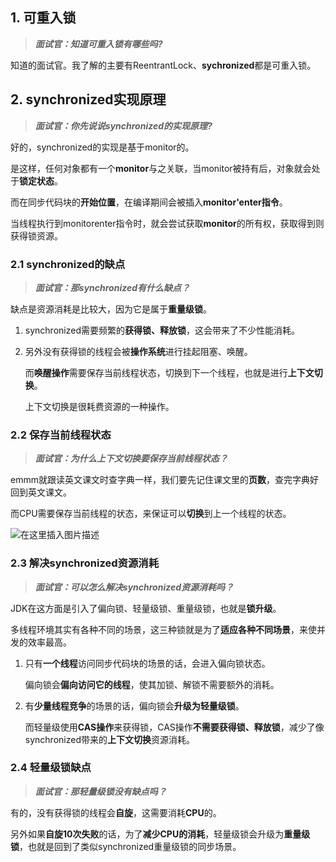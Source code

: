 ## 1. 可重入锁

> ***面试官：知道可重入锁有哪些吗?***

知道的面试官。我了解的主要有ReentrantLock、**sychronized**都是可重入锁。

## 2. synchronized实现原理

> ***面试官：你先说说synchronized的实现原理?***

好的，synchronized的实现是基于monitor的。

是这样，任何对象都有一个**monitor**与之关联，当monitor被持有后，对象就会处于**锁定状态**。

而在同步代码块的**开始位置**，在编译期间会被插入**monitor'enter指令**。

当线程执行到monitorenter指令时，就会尝试获取**monitor**的所有权，获取得到则获得锁资源。

### 2.1 synchronized的缺点

> ***面试官：那synchronized有什么缺点？***

缺点是资源消耗是比较大，因为它是属于**重量级锁**。

1. synchronized需要频繁的**获得锁、释放锁**，这会带来了不少性能消耗。

2. 另外没有获得锁的线程会被**操作系统**进行挂起阻塞、唤醒。

   而**唤醒操作**需要保存当前线程状态，切换到下一个线程，也就是进行**上下文切换**。

   上下文切换是很耗费资源的一种操作。

### 2.2 保存当前线程状态

> ***面试官：为什么上下文切换要保存当前线程状态？***

emmm就跟读英文课文时查字典一样，我们要先记住课文里的**页数**，查完字典好回到英文课文。

而CPU需要保存当前线程的状态，来保证可以**切换**到上一个线程的状态。

![在这里插入图片描述](https://img-blog.csdnimg.cn/direct/89625c609b3a4a38bd84a234fae3ccf1.png#pic_center)

### 2.3 解决synchronized资源消耗

> ***面试官：可以怎么解决synchronized资源消耗吗？***

JDK在这方面是引入了偏向锁、轻量级锁、重量级锁，也就是**锁升级**。

多线程环境其实有各种不同的场景，这三种锁就是为了**适应各种不同场景**，来使并发的效率最高。

1. 只有**一个线程**访问同步代码块的场景的话，会进入偏向锁状态。

   偏向锁会**偏向访问它的线程**，使其加锁、解锁不需要额外的消耗。

2. 有**少量线程竞争**的场景的话，偏向锁会**升级为轻量级锁**。

   而轻量级使用**CAS操作**来获得锁，CAS操作**不需要获得锁、释放锁**，减少了像synchronized带来的**上下文切换**资源消耗。

### 2.4 轻量级锁缺点

> ***面试官：那轻量级锁没有缺点吗？***

有的，没有获得锁的线程会**自旋**，这需要消耗**CPU**的。

另外如果**自旋10次失败**的话，为了**减少CPU的消耗**，轻量级锁会升级为**重量级锁**，也就是回到了类似synchronized重量级锁的同步场景。

